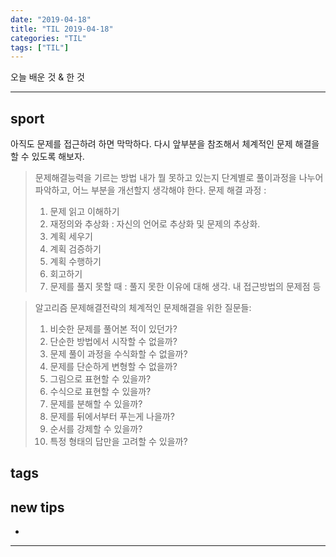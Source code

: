 ```yaml
---
date: "2019-04-18"
title: "TIL 2019-04-18"
categories: "TIL"
tags: ["TIL"]
---
```


오늘 배운 것 & 한 것

----------

## sport

아직도 문제를 접근하려 하면 막막하다. 다시 앞부분을 참조해서 체계적인 문제 해결을 할 수 있도록 해보자.

> 문제해결능력을 기르는 방법
> 내가 뭘 못하고 있는지 단계별로 풀이과정을 나누어 파악하고, 어느 부분을 개선할지 생각해야 한다.
> 문제 해결 과정 :
>
> 1. 문제 읽고 이해하기
> 1. 재정의와 추상화 : 자신의 언어로 추상화 및 문제의 추상화.
> 1. 계획 세우기
> 1. 계획 검증하기
> 1. 계획 수행하기
> 1. 회고하기
> 1. 문제를 풀지 못할 때 : 풀지 못한 이유에 대해 생각. 내 접근방법의 문제점 등

> 알고리즘 문제해결전략의 체계적인 문제해결을 위한 질문들:
>
> 1. 비슷한 문제를 풀어본 적이 있던가?
> 1. 단순한 방법에서 시작할 수 없을까?
> 1. 문제 풀이 과정을 수식화할 수 없을까?
> 1. 문제를 단순하게 변형할 수 없을까?
> 1. 그림으로 표현할 수 있을까?
> 1. 수식으로 표현할 수 있을까?
> 1. 문제를 분해할 수 있을까?
> 1. 문제를 뒤에서부터 푸는게 나을까?
> 1. 순서를 강제할 수 있을까?
> 1. 특정 형태의 답만을 고려할 수 있을까?

## tags



## new tips

-

<!---->



----------
